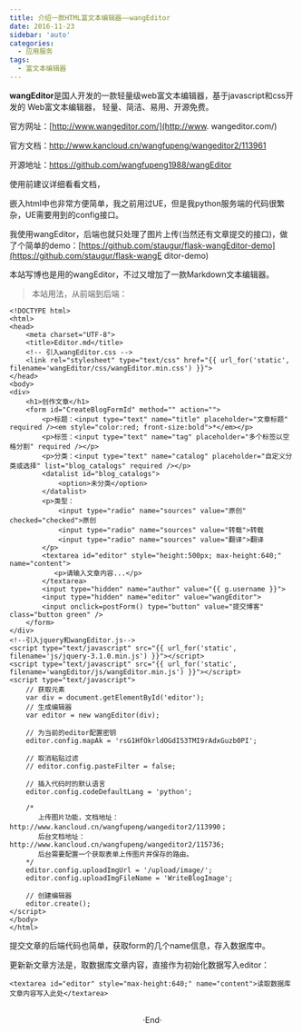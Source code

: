 ```yaml
---
title: 介绍一款HTML富文本编辑器——wangEditor
date: 2016-11-23
sidebar: 'auto'
categories:
  - 应用服务
tags:
  - 富文本编辑器
---
```


**wangEditor**是国人开发的一款轻量级web富文本编辑器，基于javascript和css开发的 Web富文本编辑器， 轻量、简洁、易用、开源免费。

官方网址：[http://www.wangeditor.com/](http://www.
wangeditor.com/)

官方文档：<http://www.kancloud.cn/wangfupeng/wangeditor2/113961>

开源地址：<https://github.com/wangfupeng1988/wangEditor>

使用前建议详细看看文档，

嵌入html中也非常方便简单，我之前用过UE，但是我python服务端的代码很繁杂，UE需要用到的config接口。

我使用wangEditor，后端也就只处理了图片上传\(当然还有文章提交的接口\)，做了个简单的demo：[https://github.com/staugur/flask-wangEditor-demo](https://github.com/staugur/flask-wangE
ditor-demo)

本站写博也是用的wangEditor，不过又增加了一款Markdown文本编辑器。

> 本站用法，从前端到后端：

```
<!DOCTYPE html>
<html>
<head>
    <meta charset="UTF-8">
    <title>Editor.md</title>
    <!-- 引入wangEditor.css -->
    <link rel="stylesheet" type="text/css" href="{{ url_for('static', filename='wangEditor/css/wangEditor.min.css') }}">
</head>
<body>
<div>
    <h1>创作文章</h1>
    <form id="CreateBlogFormId" method="" action="">
        <p>标题：<input type="text" name="title" placeholder="文章标题" required /><em style="color:red; front-size:bold">*</em></p>
        <p>标签：<input type="text" name="tag" placeholder="多个标签以空格分割" required /></p>
        <p>分类：<input type="text" name="catalog" placeholder="自定义分类或选择" list="blog_catalogs" required /></p>
        <datalist id="blog_catalogs">
            <option>未分类</option>
        </datalist>
        <p>类型：
            <input type="radio" name="sources" value="原创" checked="checked">原创
            <input type="radio" name="sources" value="转载">转载 
            <input type="radio" name="sources" value="翻译">翻译
        </p>
        <textarea id="editor" style="height:500px; max-height:640;" name="content">
           <p>请输入文章内容...</p>
        </textarea>
        <input type="hidden" name="author" value="{{ g.username }}">
        <input type="hidden" name="editor" value="wangEditor">
        <input onclick=postForm() type="button" value="提交博客" class="button green" />
    </form>
</div>
<!--引入jquery和wangEditor.js-->
<script type="text/javascript" src="{{ url_for('static', filename='js/jquery-3.1.0.min.js') }}"></script>
<script type="text/javascript" src="{{ url_for('static', filename='wangEditor/js/wangEditor.min.js') }}"></script>
<script type="text/javascript">
    // 获取元素
    var div = document.getElementById('editor');
    // 生成编辑器
    var editor = new wangEditor(div);

    // 为当前的editor配置密钥
    editor.config.mapAk = 'rsG1HfOkrldOGdI53TMI9rAdxGuzb0PI';

    // 取消粘贴过滤
    // editor.config.pasteFilter = false;

    // 插入代码时的默认语言
    editor.config.codeDefaultLang = 'python';

    /*
       上传图片功能，文档地址：http://www.kancloud.cn/wangfupeng/wangeditor2/113990；
       后台文档地址：http://www.kancloud.cn/wangfupeng/wangeditor2/115736;
       后台需要配置一个获取表单上传图片并保存的路由。
    */
    editor.config.uploadImgUrl = '/upload/image/';
    editor.config.uploadImgFileName = 'WriteBlogImage';

    // 创建编辑器
    editor.create();
</script>
</body>
</html>
```

提交文章的后端代码也简单，获取form的几个name信息，存入数据库中。

更新新文章方法是，取数据库文章内容，直接作为初始化数据写入editor：  

```
<textarea id="editor" style="max-height:640;" name="content">读取数据库文章内容写入此处</textarea>
```

<br>

<center>  ·End·  </center>
